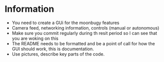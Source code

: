 #  Information

- You need to create a GUi for the moonbugy features
-  Camera feed, networking information, controls (manual or autonomous)
-  Make sure you commit regularly during th resit period so I can see that you are woking on this
-  The README needs to be formatted and be a point of call for how the GUI should work, this is documentation.
-  Use pictures, describe key parts of the code.
